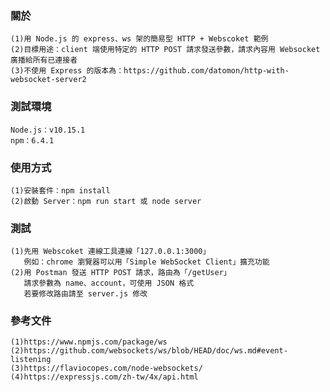 ### 關於 ###
    (1)用 Node.js 的 express、ws 架的簡易型 HTTP + Webscoket 範例
    (2)目標用途：client 端使用特定的 HTTP POST 請求發送參數，請求內容用 Websocket 廣播給所有已連接者
    (3)不使用 Express 的版本為：https://github.com/datomon/http-with-websocket-server2

### 測試環境 ###
    Node.js：v10.15.1
    npm：6.4.1

### 使用方式 ###
    (1)安裝套件：npm install
    (2)啟動 Server：npm run start 或 node server

### 測試 ###
    (1)先用 Webscoket 連線工具連線「127.0.0.1:3000」
       例如：chrome 瀏覽器可以用「Simple WebSocket Client」擴充功能
    (2)用 Postman 發送 HTTP POST 請求，路由為「/getUser」
       請求參數為 name、account，可使用 JSON 格式
       若要修改路由請至 server.js 修改

### 參考文件 ###
    (1)https://www.npmjs.com/package/ws
    (2)https://github.com/websockets/ws/blob/HEAD/doc/ws.md#event-listening
    (3)https://flaviocopes.com/node-websockets/
    (4)https://expressjs.com/zh-tw/4x/api.html